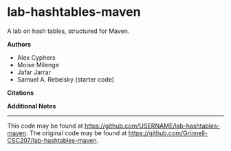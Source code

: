 # lab-hashtables-maven

A lab on hash tables, structured for Maven.

**Authors**

* Alex Cyphers
* Moise Milenge
* Jafar Jarrar
* Samuel A. Rebelsky (starter code)

**Citations**

**Additional Notes**

---

This code may be found at <https://github.com/USERNAME/lab-hashtables-maven>.
The original code may be found at <https://github.com/Grinnell-CSC207/lab-hashtables-maven>.
